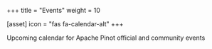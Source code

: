 +++
title = "Events"
weight = 10

[asset]
  icon = "fas fa-calendar-alt"
+++

Upcoming calendar for Apache Pinot official and community events
